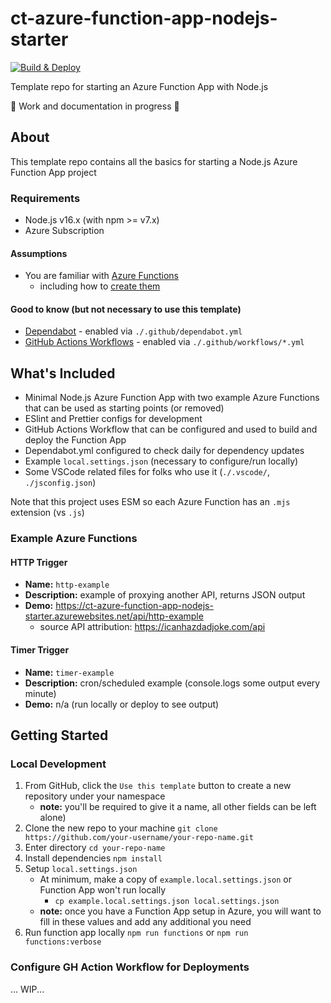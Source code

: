 # ct-azure-function-app-nodejs-starter

[![Build & Deploy](https://github.com/CU-CommunityApps/ct-azure-function-app-nodejs-starter/actions/workflows/build-and-deploy.yml/badge.svg)](https://github.com/CU-CommunityApps/ct-azure-function-app-nodejs-starter/actions/workflows/build-and-deploy.yml)

Template repo for starting an Azure Function App with Node.js

:construction: Work and documentation in progress :construction:

## About

This template repo contains all the basics for starting a Node.js Azure Function App project

### Requirements

- Node.js v16.x (with npm >= v7.x)
- Azure Subscription

#### Assumptions

- You are familiar with [Azure Functions](https://docs.microsoft.com/en-us/azure/azure-functions/functions-overview)
  - including how to [create them](https://docs.microsoft.com/en-us/azure/azure-functions/functions-get-started?pivots=programming-language-javascript)

#### Good to know (but not necessary to use this template)

- [Dependabot](https://docs.github.com/en/code-security/dependabot/dependabot-version-updates/about-dependabot-version-updates) - enabled via `./.github/dependabot.yml`
- [GitHub Actions Workflows](https://docs.github.com/en/actions/using-workflows/about-workflows) - enabled via `./.github/workflows/*.yml`

## What's Included

- Minimal Node.js Azure Function App with two example Azure Functions that can be used as starting points (or removed)
- ESlint and Prettier configs for development
- GitHub Actions Workflow that can be configured and used to build and deploy the Function App
- Dependabot.yml configured to check daily for dependency updates
- Example `local.settings.json` (necessary to configure/run locally)
- Some VSCode related files for folks who use it (`./.vscode/`, `./jsconfig.json`)

Note that this project uses ESM so each Azure Function has an `.mjs` extension (vs `.js`)

### Example Azure Functions

#### HTTP Trigger

- **Name:** `http-example`
- **Description:** example of proxying another API, returns JSON output
- **Demo:** <https://ct-azure-function-app-nodejs-starter.azurewebsites.net/api/http-example>
  - source API attribution: <https://icanhazdadjoke.com/api>

#### Timer Trigger

- **Name:** `timer-example`
- **Description:** cron/scheduled example (console.logs some output every minute)
- **Demo:** n/a (run locally or deploy to see output)

## Getting Started

### Local Development

1. From GitHub, click the `Use this template` button to create a new repository under your namespace
    - **note:** you'll be required to give it a name, all other fields can be left alone)
1. Clone the new repo to your machine `git clone https://github.com/your-username/your-repo-name.git`
1. Enter directory `cd your-repo-name`
1. Install dependencies `npm install`
1. Setup `local.settings.json`
    - At minimum, make a copy of `example.local.settings.json` or Function App won't run locally
      - `cp example.local.settings.json local.settings.json`
    - **note:** once you have a Function App setup in Azure, you will want to fill in these values and add any additional you need
1. Run function app locally `npm run functions` or `npm run functions:verbose`

### Configure GH Action Workflow for Deployments

... WIP...
